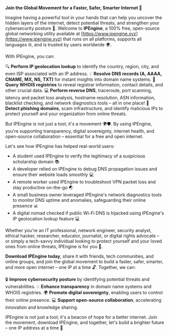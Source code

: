 **Join the Global Movement for a Faster, Safer, Smarter Internet 🚀**

Imagine having a powerful tool in your hands that can help you uncover the hidden layers of the internet, detect potential threats, and strengthen your cybersecurity posture 🔐. Welcome to **IPEngine**, a 100% free, open-source global networking utility available at [https://www.ipengine.xyz](https://www.ipengine.xyz) that runs on all platforms, supports all languages 🌐, and is trusted by users worldwide 🌍.

With IPEngine, you can:

🔍 **Perform IP geolocation lookup** to identify the country, region, city, and even ISP associated with an IP address.
💡 **Resolve DNS records (A, AAAA, CNAME, MX, NS, TXT)** for instant insights into domain name systems.
🚀 **Query WHOIS registries** to reveal registrar information, contact details, and other crucial data.
💻 **Perform reverse DNS**, traceroute, port scanning, latency and packet loss analysis, hostname resolution, ASN information, blacklist checking, and network diagnostics tools – all in one place!
💬 **Detect phishing domains**, scam infrastructure, and identify malicious IPs to protect yourself and your organization from online threats.

But IPEngine is not just a tool; it's a movement 🌍🛡️. By using IPEngine, you're supporting transparency, digital sovereignty, internet health, and open-source collaboration – essential for a free and open internet.

Let's see how IPEngine has helped real-world users:

* A student used IPEngine to verify the legitimacy of a suspicious scholarship domain 📚
* A developer relied on IPEngine to debug DNS propagation issues and ensure their website loads smoothly 💻
* A remote worker used IPEngine to troubleshoot VPN packet loss and stay productive on-the-go 🌏
* A small business owner leveraged IPEngine's network diagnostics tools to monitor DNS uptime and anomalies, safeguarding their online presence 📊
* A digital nomad checked if public Wi-Fi DNS is hijacked using IPEngine's IP geolocation lookup feature 💻

Whether you're an IT professional, network engineer, security analyst, ethical hacker, researcher, educator, journalist, or digital rights advocate – or simply a tech-savvy individual looking to protect yourself and your loved ones from online threats, IPEngine is for you 🌟.

**Download IPEngine today**, share it with friends, tech communities, and online groups, and join the global movement to build a faster, safer, smarter, and more open internet – one IP at a time 🔓. Together, we can:

🔒 **Improve cybersecurity posture** by identifying potential threats and vulnerabilities.
💡 **Enhance transparency** in domain name systems and WHOIS registries.
🌍 **Promote digital sovereignty**, enabling users to control their online presence.
💻 **Support open-source collaboration**, accelerating innovation and knowledge sharing.

IPEngine is not just a tool; it's a beacon of hope for a better internet. Join the movement, download IPEngine, and together, let's build a brighter future – one IP address at a time 🌟